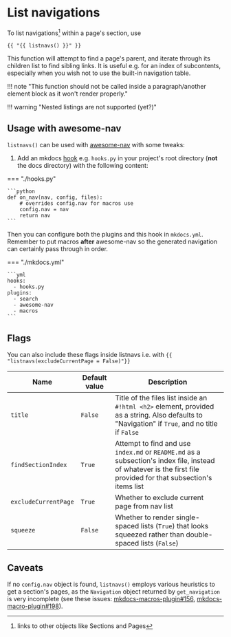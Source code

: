 # List navigations

To list navigations[^1] within a page's section, use

```
{{ "{{ listnavs() }}" }}
```

This function will attempt to find a page's parent, and iterate through its children list to find sibling links. It is useful e.g. for an index of subcontents, especially when you wish not to use the built-in navigation table.

!!! note "This function should not be called inside a paragraph/another element block as it won't render properly."

!!! warning "Nested listings are not supported (yet?)"


## Usage with awesome-nav

`listnavs()` can be used with [awesome-nav](https://github.com/lukasgeiter/mkdocs-awesome-nav) with some tweaks:

1. Add an mkdocs [hook](https://www.mkdocs.org/user-guide/configuration/#hooks) e.g. `hooks.py` in your project's root directory (**not** the docs directory) with the following content:
   
=== "./hooks.py"

    ```python
    def on_nav(nav, config, files):
        # overrides config.nav for macros use
        config.nav = nav
        return nav
    ```

Then you can configure both the plugins and this hook in `mkdocs.yml`. Remember to put macros **after** awesome-nav so the generated navigation can certainly pass through in order.

=== "./mkdocs.yml"

    ```yml
    hooks:
      - hooks.py
    plugins:
      - search
      - awesome-nav
      - macros
    ```

## Flags

You can also include these flags inside listnavs i.e. with `{{ "listnavs(excludeCurrentPage = False)"}}`

| Name                 | Default value | Description                                                                                                                                                     |
| -------------------- | ------------- | --------------------------------------------------------------------------------------------------------------------------------------------------------------- |
| `title`              | `False`        | Title of the files list inside an `#!html <h2>` element, provided as a string. Also defaults to "Navigation" if `True`, and no title if `False`                 |
| `findSectionIndex`   | `True`        | Attempt to find and use `index.md` or `README.md` as a subsection's index file, instead of whatever is the first file provided for that subsection's items list |
| `excludeCurrentPage` | `True`        | Whether to exclude current page from nav list                                                                                                                   |
| `squeeze`            | `False`       | Whether to render single-spaced lists (`True`) that looks squeezed rather than double-spaced lists (`False`)                                                    |


## Caveats

If no `config.nav` object is found, `listnavs()` employs various heuristics to get a section's pages, as the `Navigation` object returned by `get_navigation` is very incomplete (see these issues: [mkdocs-macros-plugin#156](https://github.com/fralau/mkdocs-macros-plugin/issues/156), [mkdocs-macro-plugin#198](https://github.com/fralau/mkdocs-macros-plugin/discussions/198)).


[^1]: links to other objects like Sections and Pages